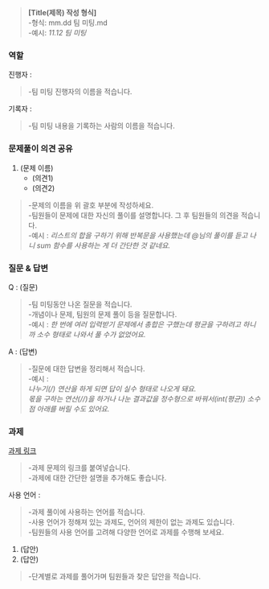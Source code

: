 >**[Title(제목) 작성 형식]** <Br>
>-형식: mm.dd 팀 미팅.md<Br>
>-예시: _11.12 팀 미팅_<Br>

### 역할
진행자 : 
>   -팀 미팅 진행자의 이름을 적습니다.

기록자 : <br>
>   -팀 미팅 내용을 기록하는 사람의 이름을 적습니다.

### 문제풀이 의견 공유

1. (문제 이름)
    - (의견1)
    - (의견2)
>   -문제의 이름을 위 괄호 부분에 작성하세요.<br>
>   -팀원들이 문제에 대한 자신의 풀이를 설명합니다. 그 후 팀원들의 의견을 적습니다.<br>
>   -예시 : _리스트의 합을 구하기 위해 반복문을 사용했는데 @님의 풀이를 듣고 나니 sum 함수를 사용하는 게 더 간단한 것 같네요._

### 질문 & 답변

Q : (질문)
>   -팀 미팅동안 나온 질문을 적습니다.<br>
>   -개념이나 문제, 팀원의 문제 풀이 등을 질문합니다.<br>
>   -예시 : _한 번에 여러 입력받기 문제에서 총합은 구했는데 평균을 구하려고 하니까 소수 형태로 나와서 풀 수가 없었어요._

A : (답변)
>   -질문에 대한 답변을 정리해서 적습니다.<br>
>   -예시 :<br>
>   _나누기(/) 연산을 하게 되면 답이 실수 형태로 나오게 돼요.<br>
>   몫을 구하는 연산(//)을 하거나 나눈 결과값을 정수형으로 바꿔서(int(평균)) 소수점 아래를 버릴 수도 있어요._

### 과제

[과제 링크]()
>   -과제 문제의 링크를 붙여넣습니다.<br>
>   -과제에 대한 간단한 설명을 추가해도 좋습니다.

사용 언어 : 
>   -과제 풀이에 사용하는 언어를 적습니다.<br>
>   -사용 언어가 정해져 있는 과제도, 언어의 제한이 없는 과제도 있습니다.<br>
>   -팀원들의 사용 언어를 고려해 다양한 언어로 과제를 수행해 보세요.

1. (답안)
2. (답안)
>   -단계별로 과제를 풀어가며 팀원들과 찾은 답안을 적습니다.